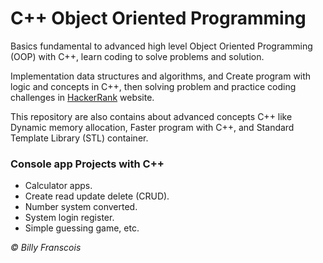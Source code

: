# C++ Object Oriented Programming

Basics fundamental to advanced high level Object Oriented Programming (OOP) with C++, learn coding to solve problems and solution.

Implementation data structures and algorithms, and Create program with logic and concepts in C++, then solving problem and practice coding challenges in [HackerRank](www.hackerrank.com) website.

This repository are also contains about advanced concepts C++ like Dynamic memory allocation, Faster program with C++, and Standard Template Library (STL) container.

### Console app Projects with C++

- Calculator apps.
- Create read update delete (CRUD).
- Number system converted.
- System login register.
- Simple guessing game, etc.

<i> © Billy Franscois </i>